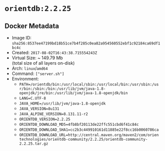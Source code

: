 # `orientdb:2.2.25`

## Docker Metadata

- Image ID: `sha256:8537ee47199bd18b51ce7b4f285c0ea82a954560552ebf1c92184ca69df1bc4c`
- Created: `2017-08-02T16:43:38.715554243Z`
- Virtual Size: ~ 149.79 Mb  
  (total size of all layers on-disk)
- Arch: `linux`/`amd64`
- Command: `["server.sh"]`
- Environment:
  - `PATH=/orientdb/bin:/usr/local/sbin:/usr/local/bin:/usr/sbin:/usr/bin:/sbin:/bin:/usr/lib/jvm/java-1.8-openjdk/jre/bin:/usr/lib/jvm/java-1.8-openjdk/bin`
  - `LANG=C.UTF-8`
  - `JAVA_HOME=/usr/lib/jvm/java-1.8-openjdk`
  - `JAVA_VERSION=8u131`
  - `JAVA_ALPINE_VERSION=8.131.11-r2`
  - `ORIENTDB_VERSION=2.2.25`
  - `ORIENTDB_DOWNLOAD_MD5=4fb8bf20113de22ffc551cbd6f41c84c`
  - `ORIENTDB_DOWNLOAD_SHA1=cc2b3c449910161d11885e22f8cc16b0060786ca`
  - `ORIENTDB_DOWNLOAD_URL=http://central.maven.org/maven2/com/orientechnologies/orientdb-community/2.2.25/orientdb-community-2.2.25.tar.gz`
